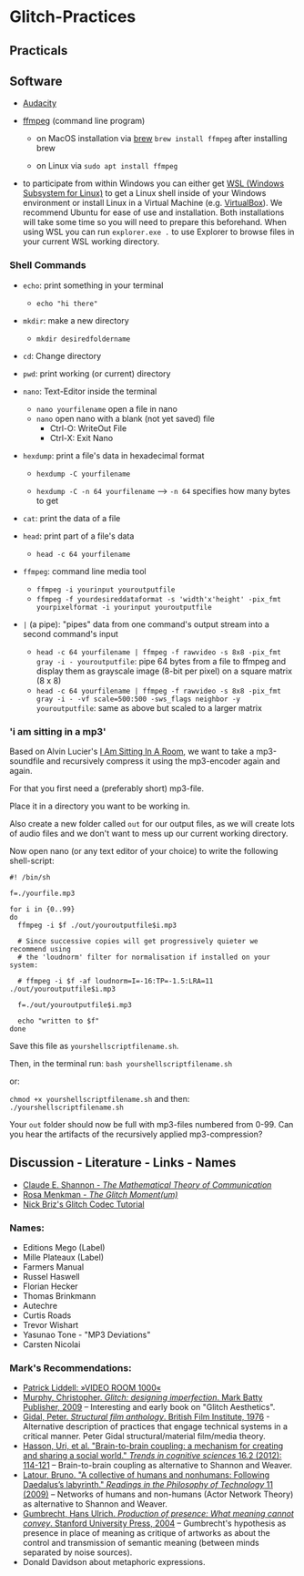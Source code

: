 
# Glitch-Practices

## Practicals

## Software

- [Audacity](https://www.audacity.de/)

- [ffmpeg](https://ffmpeg.org/download.html) (command line program)

  - on MacOS installation via [brew](https://brew.sh/)
     `brew install ffmpeg` after installing brew

  - on Linux via `sudo apt install ffmpeg`

- to participate from within Windows you can either get [WSL (Windows Subsystem for Linux)](https://docs.microsoft.com/de-de/windows/wsl/install-win10) to get a Linux shell inside of your Windows environment or install Linux in a Virtual Machine (e.g. [VirtualBox](https://www.virtualbox.org/)). We recommend Ubuntu for ease of use and installation. Both installations will take some time so you will need to prepare this beforehand. When using WSL you can run `explorer.exe .` to use Explorer to browse files in your current WSL working directory.

### Shell Commands

- `echo`:  print something in your terminal
	- `echo "hi there"`

- `mkdir`: make a new directory
	- `mkdir desiredfoldername`

- `cd`: Change directory
- `pwd`: print working (or current) directory
- `nano`: Text-Editor inside the terminal
	- `nano yourfilename` open a file in nano
	- `nano` open nano with a blank (not yet saved) file
		- Ctrl-O: WriteOut File
		- Ctrl-X: Exit Nano

- `hexdump`: print a file's data in hexadecimal format

	- `hexdump -C yourfilename`

	- `hexdump -C -n 64 yourfilename` --> `-n 64` specifies how many bytes to get

 - `cat`: print the data of a file
 - `head`: print part of a file's data
	-   `head -c 64 yourfilename`

- `ffmpeg`: command line media tool
	- `ffmpeg -i yourinput youroutputfile`
	- `ffmpeg -f yourdesireddataformat -s 'width'x'height' -pix_fmt yourpixelformat -i yourinput youroutputfile`

- `|` (a pipe): "pipes" data from one command's output stream into a second command's input
	- `head -c 64 yourfilename | ffmpeg -f rawvideo -s 8x8 -pix_fmt gray -i - youroutputfile`: pipe 64 bytes from a file to ffmpeg and display them as grayscale image (8-bit per pixel) on a square matrix (8 x 8)
	- `head -c 64 yourfilename | ffmpeg -f rawvideo -s 8x8 -pix_fmt gray -i - -vf scale=500:500 -sws_flags neighbor -y youroutputfile`: same as above but scaled to a larger matrix

### 'i am sitting in a mp3'

Based on Alvin Lucier's [I Am Sitting In A Room](https://www.youtube.com/watch?v=fAxHlLK3Oyk), we want to take a mp3-soundfile and recursively compress it using the mp3-encoder again and again.

For that you first need a (preferably short) mp3-file.

Place it in a directory you want to be working in.

Also create a new folder called `out` for our output files, as we will create lots of audio files and we don't want to mess up our current working directory.

Now open nano (or any text editor of your choice) to write the following shell-script:

```
#! /bin/sh

f=./yourfile.mp3

for i in {0..99}
do
  ffmpeg -i $f ./out/youroutputfile$i.mp3

  # Since successive copies will get progressively quieter we recommend using
  # the 'loudnorm' filter for normalisation if installed on your system:

  # ffmpeg -i $f -af loudnorm=I=-16:TP=-1.5:LRA=11 ./out/youroutputfile$i.mp3

  f=./out/youroutputfile$i.mp3

  echo "written to $f"
done
```

Save this file as `yourshellscriptfilename.sh`.

Then, in the terminal run:
`bash yourshellscriptfilename.sh`

or:

`chmod +x yourshellscriptfilename.sh`
and then:
`./yourshellscriptfilename.sh`

Your `out` folder should now be full with mp3-files numbered from 0-99. Can you hear the artifacts of the recursively applied mp3-compression?

## Discussion - Literature - Links - Names

- [Claude E. Shannon - _The Mathematical Theory of Communication_](https://archive.org/details/MathematicalTheoryOfCommunicationShannon)
- [Rosa Menkman - _The Glitch Moment(um)_](https://dpya.org/wiki/images/5/59/NN4_RosaMenkman.pdf)
- [Nick Briz's Glitch Codec Tutorial](http://nickbriz.com/glitchcodectutorial/)

### Names:

- Editions Mego (Label)
- Mille Plateaux (Label)
- Farmers Manual
- Russel Haswell
- Florian Hecker
- Thomas Brinkmann
- Autechre
- Curtis Roads
- Trevor Wishart
- Yasunao Tone - "MP3 Deviations"
- Carsten Nicolai

### Mark's Recommendations:

- [Patrick Liddell: »VIDEO ROOM 1000«](https://mashable.com/2010/06/03/youtube-i-am-sitting/?europe=true)
- [Murphy, Christopher. _Glitch: designing imperfection_. Mark Batty Publisher, 2009](https://books.google.co.uk/books/about/Glitch.html?id=3r65PAAACAAJ&source=kp_book_description&redir_esc=y) – Interesting and early book on "Glitch Aesthetics".
- [Gidal, Peter. _Structural film anthology_. British Film Institute, 1976](http://markfell.com/hfg/misc_papers/Gidal_Peter_ed_Structural_Film_Anthology.pdf) - Alternative description of practices that engage technical systems in a critical manner. Peter Gidal structural/material film/media theory.
- [Hasson, Uri, et al. "Brain-to-brain coupling: a mechanism for creating and sharing a social world." _Trends in cognitive sciences_ 16.2 (2012): 114-121](http://markfell.com/hfg/misc_papers/Brain-to-brain%20coupling%20-%20a%20mechanism%20for%20creating%20and%20sharing%20a%20social%20world.pdf) – Brain-to-brain coupling as alternative to Shannon and Weaver.
- [Latour, Bruno. "A collective of humans and nonhumans: Following Daedalus’s labyrinth." _Readings in the Philosophy of Technology_ 11 (2009)](http://markfell.com/hfg/misc_papers/Latour-collective%20of%20humans%20and%20non%20humans.pdf) – Networks of humans and non-humans (Actor Network Theory) as alternative to Shannon and Weaver.
- [Gumbrecht, Hans Ulrich. _Production of presence: What meaning cannot convey_. Stanford University Press, 2004](https://www.sup.org/books/title/?id=1360) – Gumbrecht's hypothesis as presence in place of meaning as critique of artworks as about the control and transmission of semantic meaning (between minds separated by noise sources).
- Donald Davidson about metaphoric expressions.
